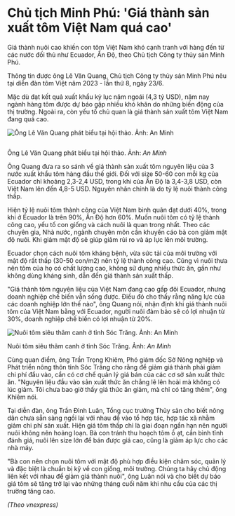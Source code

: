 # Chủ tịch Minh Phú: 'Giá thành sản xuất tôm Việt Nam quá cao'

Giá thành nuôi cao khiến con tôm Việt Nam khó cạnh tranh với hàng đến từ các nước đối thủ như Ecuador, Ấn Độ, theo Chủ tịch Công ty thủy sản Minh Phú.

Thông tin được ông Lê Văn Quang, Chủ tịch Công ty thủy sản Minh Phú nêu tại diễn đàn tôm Việt năm 2023 - lần thứ 8, ngày 23/6.

Mặc dù đạt kết quả xuất khẩu kỷ lục năm ngoái (4,3 tỷ USD), năm nay ngành hàng tôm được dự báo gặp nhiều khó khăn do những biến động của thị trường. Ngoài ra, còn yếu tố chủ quan là giá thành sản xuất tôm Việt Nam đang quá cao.



![Ông Lê Văn Quang phát biểu tại hội thảo. Ảnh: An Minh](https://i1-kinhdoanh.vnecdn.net/2023/06/23/1a7435d83e7cef22b66d-168751645-2872-6273-1687516584.jpg?w=680&h=0&q=100&dpr=1&fit=crop&s=nqGEM-M-70UbIdB2TPRSPQ)

<iframe id="google_ads_iframe_/27973503/Vnexpress/Desktop/Inimage/Kinhdoanh/Kinhdoanh.doanhnghiep.detail_0" name="google_ads_iframe_/27973503/Vnexpress/Desktop/Inimage/Kinhdoanh/Kinhdoanh.doanhnghiep.detail_0" title="3rd party ad content" width="1" height="1" scrolling="no" marginwidth="0" marginheight="0" frameborder="0" role="region" aria-label="Advertisement" tabindex="0" data-load-complete="true" data-google-container-id="5" style="margin: 0px; padding: 0px; box-sizing: border-box; text-rendering: optimizelegibility; border: 0px; vertical-align: bottom;"></iframe>

Ông Lê Văn Quang phát biểu tại hội thảo. Ảnh: *An Minh*

Ông Quang đưa ra so sánh về giá thành sản xuất tôm nguyên liệu của 3 nước xuất khẩu tôm hàng đầu thế giới. Đối với size 50-60 con mỗi kg của Ecuador chỉ khoảng 2,3-2,4 USD, trong khi của Ấn Độ là 3,4-3,8 USD, còn Việt Nam lên đến 4,8-5 USD. Nguyên nhân chính là do tỷ lệ nuôi thành công thấp.

Hiện tỷ lệ nuôi tôm thành công của Việt Nam bình quân đạt dưới 40%, trong khi ở Ecuador là trên 90%, Ấn Độ hơn 60%. Muốn nuôi tôm có tỷ lệ thành công cao, yếu tố con giống và cách nuôi là quan trong nhất. Theo các chuyên gia, Nhà nước, ngành chuyên môn cần khuyến cáo bà con giảm mật độ nuôi. Khi giảm mật độ sẽ giúp giảm rủi ro và áp lực lên môi trường.

Ecuador chọn cách nuôi tôm kháng bệnh, vừa sức tải của môi trường với mật độ rất thấp (30-50 con/m2) nên tỷ lệ thành công cao. Cũng vì nuôi thưa nên tôm của họ có chất lượng cao, không sử dụng nhiều thức ăn, gần như không dùng kháng sinh, dẫn đến giá thành sản xuất thấp.

"Giá thành tôm nguyên liệu của Việt Nam đang cao gấp đôi Ecuador, nhưng doanh nghiệp chế biến vẫn sống được. Điều đó cho thấy rằng năng lực của các doanh nghiệp lớn thế nào", ông Quang nói, nhận định khi giá thành nuôi tôm của Việt Nam bằng với Ecuador, người nuôi đảm bảo sẽ có lợi nhuận từ 30%, doanh nghiệp chế biến có lợi nhuận từ 20%.

![Nuôi tôm siêu thâm canh ở tỉnh Sóc Trăng. Ảnh: An Minh](https://i1-kinhdoanh.vnecdn.net/2023/06/23/03a1480043a492facbb5-168751651-9142-4493-1687516584.jpg?w=680&h=0&q=100&dpr=1&fit=crop&s=H4fsvPSni50V-gh5YLLCog)

Nuôi tôm siêu thâm canh ở tỉnh Sóc Trăng. Ảnh: *An Minh*

Cùng quan điểm, ông Trần Trọng Khiêm, Phó giám đốc Sở Nông nghiệp và Phát triển nông thôn tỉnh Sóc Trăng cho rằng để giảm giá thành phải giảm chi phí đầu vào, cần có cơ chế quản lý giá bán của các cơ sở sản xuất thức ăn. "Nguyên liệu đầu vào sản xuất thức ăn chẳng lẽ lên hoài mà không có lúc giảm. Tôi chưa bao giờ thấy giá thức ăn giảm, mà chỉ có tăng thêm", ông Khiêm nói.

Tại diễn đàn, ông Trần Đình Luân, Tổng cục trưởng Thủy sản cho biết nông dân chưa sẵn sàng ngồi lại với nhau để vào tổ hợp tác, hợp tác xã nhằm giảm chi phí sản xuất. Hiện giá tôm thấp chỉ là giai đoạn ngắn hạn nên người nuôi không nên hoảng loạn. Bà con tránh thu hoạch tôm ồ ạt, cần bình tĩnh đánh giá, nuôi lên size lớn để bán được giá cao, cũng là giảm áp lực cho các nhà máy.

"Bà con nên chọn nuôi tôm với mật độ phù hợp điều kiện chăm sóc, quản lý và đặc biệt là chuẩn bị kỹ về con giống, môi trường. Chúng ta hãy chủ động liên kết với nhau để giảm giá thành nuôi", ông Luân nói và cho biết dự báo giá tôm sẽ tăng trở lại vào những tháng cuối năm khi nhu cầu của các thị trường tăng cao.

*(Theo vnexpress)*
